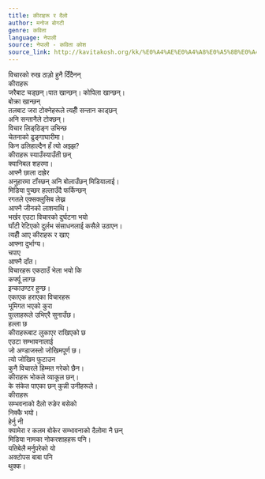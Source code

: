 ```yaml
---
title: कीराहरू र दैलो
author: मनोज बोगटी
genre: कविता
language: नेपाली
source: नेपाली - कविता कोश
source_link: http://kavitakosh.org/kk/%E0%A4%AE%E0%A4%A8%E0%A5%8B%E0%A4%9C_%E0%A4%AC%E0%A5%8B%E0%A4%97%E0%A4%9F%E0%A5%80
---
```


विचारको रुख ठाड़ो हुनै दिँदैनन्‌  
कीराहरू  
जरैबाट चड्छन्‌।पात खान्छन्‌। कोपिला खान्छन्‌।  
बोक्रा खान्छन्‌  
तलबाट जरा टोक्नेहरूले त्यहीँ सन्तान काड्छन्‌  
अनि सन्तानैले टोक्छन्‌।  
विचार लिङ्‌ठिङ्ग उभिन्छ  
चेतनाको ढुङ्गाघारीमा।  
किन ढलिहाल्दैन हँ त्यो अझ्झ?  
कीराहरू स्याउँस्याउँती छन्‌  
क्यानिबल शहरमा।  
आफ्नै छाला दाह्रेर  
अनुहारमा टॉंस्छन्‌ अनि बोलाउँछन्‌ मिडियालाई।  
मिडिया पुच्छर हल्लाउँदै फर्किन्छन्‌  
रगतले एक्सक्लुसिब लेख्न  
आफ्नै जीनको लाशमाथि।  
भर्खर एउटा विचारको दुर्घटना भयो  
घॉंटी रेटिएको दुर्लभ संसाधनलाई कसैले उठाएन।  
त्यहीँ आए कीराहरू र खाए  
आफ्ना दुर्भाग्य।  
चपाए  
आफ्नै दॉंत।  
विचारहरू एकठाउँ भेला भयो कि  
कर्फ्यू लाग्छ  
इन्काउण्टर हुन्छ।  
एकाएक हराएका विचारहरू  
भूमिगत भएको कुरा  
पुत्लाहरूले उभिएरै सुनाउँछ।  
हल्ला छ  
कीराहरूबाट लुकाएर राखिएको छ  
एउटा सम्भावनालाई  
जो अण्डाजस्तो जोखिमपूर्ण छ।  
त्यो जोखिम फुटाउन  
कुनै विचारले हिम्मत गरेको छैन।  
कीराहरू भोकले व्याकूल छन्‌।  
के संकेत पाएका छन्‌ कुन्नी उनीहरूले।  
कीराहरू  
सम्भवनाको दैलो रुङेर बसेको  
निक्कै भयो।  
हेर्नु नी  
क्यामेरा र कलम बोकेर सम्भावनाको दैलोमा नै छन्‌  
मिडिया नामका नोकरशाहहरू पनि।  
यतिबेलै मर्नुपरेको यो  
अक्टोपस बाबा पनि  
थुक्क।
